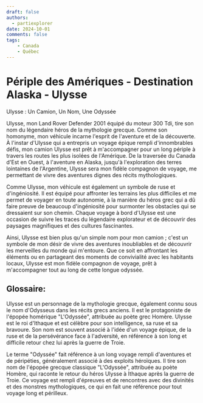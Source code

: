 ```yaml
---
draft: false
authors:
  - partiexplorer
date: 2024-10-01
comments: false
tags:
    - Canada
    - Québec
---
```


# Périple des Amériques - Destination Alaska - Ulysse

Ulysse : Un Camion, Un Nom, Une Odyssée

Ulysse, mon Land Rover Defender 2001 équipé du moteur 300 Tdi, tire son nom du légendaire héros de la mythologie grecque. Comme son homonyme, mon véhicule incarne l'esprit de l'aventure et de la découverte. À l'instar d'Ulysse qui a entrepris un voyage épique rempli d'innombrables défis, mon camion Ulysse est prêt à m'accompagner pour un long périple à travers les routes les plus isolées de l'Amérique. De la traversée du Canada d'Est en Ouest, à l'aventure en Alaska, jusqu'à l'exploration des terres lointaines de l'Argentine, Ulysse sera mon fidèle compagnon de voyage, me permettant de vivre des aventures dignes des récits mythologiques.

Comme Ulysse, mon véhicule est également un symbole de ruse et d'ingéniosité. Il est équipé pour affronter les terrains les plus difficiles et me permet de voyager en toute autonomie, à la manière du héros grec qui a dû faire preuve de beaucoup d'ingéniosité pour surmonter les obstacles qui se dressaient sur son chemin. Chaque voyage à bord d'Ulysse est une occasion de suivre les traces du légendaire explorateur et de découvrir des paysages magnifiques et des cultures fascinantes.

Ainsi, Ulysse est bien plus qu'un simple nom pour mon camion ; c'est un symbole de mon désir de vivre des aventures inoubliables et de découvrir les merveilles du monde qui m'entoure. Que ce soit en affrontant les éléments ou en partageant des moments de convivialité avec les habitants locaux, Ulysse est mon fidèle compagnon de voyage, prêt à m'accompagner tout au long de cette longue odyssée.

## Glossaire:

Ulysse est un personnage de la mythologie grecque, également connu sous le nom d'Odysseus dans les récits grecs anciens. Il est le protagoniste de l'épopée homérique "L'Odyssée", attribuée au poète grec Homère. Ulysse est le roi d'Ithaque et est célèbre pour son intelligence, sa ruse et sa bravoure. Son nom est souvent associé à l'idée d'un voyage épique, de la ruse et de la persévérance face à l'adversité, en référence à son long et difficile retour chez lui après la guerre de Troie.

Le terme "Odyssée" fait référence à un long voyage rempli d'aventures et de péripéties, généralement associé à des exploits héroïques. Il tire son nom de l'épopée grecque classique "L'Odyssée", attribuée au poète Homère, qui raconte le retour du héros Ulysse à Ithaque après la guerre de Troie. Ce voyage est rempli d'épreuves et de rencontres avec des divinités et des monstres mythologiques, ce qui en fait une référence pour tout voyage long et périlleux.


